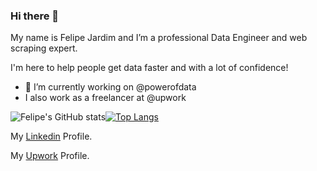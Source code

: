 ### Hi there 👋

My name is Felipe Jardim and I’m a professional Data Engineer and web scraping expert.

I'm here to help people get data faster and with a lot of confidence!


- 🔭 I’m currently working on @powerofdata
-  I also work as a freelancer at @upwork

![Felipe's GitHub stats](https://github-readme-stats.vercel.app/api?username=felipejardimf&show_icons=true&theme=radical)[![Top Langs](https://github-readme-stats.vercel.app/api/top-langs/?username=felipejardimf&layout=compact)](https://github.com/felipejardimf/github-readme-stats)



My [Linkedin](https://www.linkedin.com/in/felipe-jardim-fiorentino-0a0b5972/) Profile.


My [Upwork](https://www.upwork.com/freelancers/~01e270ef24f4fb423a) Profile.


